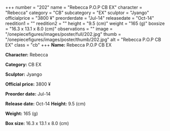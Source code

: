 +++
number = "202"
name = "Rebecca P.O.P CB EX"
character = "Rebecca"
category = "CB"
subcategory = "EX"
sculptor = "Jyango"
officialprice = "3800 ¥"
preorderdate = "Jul-14"
releasedate = "Oct-14"
reedition1 = ""
reedition2 = ""
height = "9.5 (cm)"
weight = "165 (g)"
boxsize = "16.3 x 13.1 x 8.0 (cm)"
observations = ""
image = "/onepiecefigures/images/poster/full/202.jpg"
thumb = "/onepiecefigures/images/poster/thumb/202.jpg"
alt = "Rebecca P.O.P CB EX"
class = "cb"
+++
**Name:** Rebecca P.O.P CB EX

**Character:** Rebecca

**Category:** CB  EX 

**Sculptor:** Jyango

**Official price:** 3800 ¥

**Preorder date:** Jul-14

**Release date:** Oct-14
**Height:** 9.5 (cm)

**Weight:** 165 (g)

**Box size:** 16.3 x 13.1 x 8.0 (cm)

